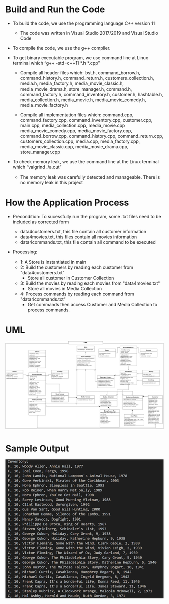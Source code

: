 # Build and Run the Code

- To build the code, we use the programming language C++ version 11
    - The code was written in Visual Studio 2017/2019 and Visual Studio Code
    
- To compile the code, we use the g++ compiler. 

- To get binary executable program, we use command line at Linux terminal which “g++ -std=c++11 *.h *.cpp”
    - Compile all header files which: bst.h, command_borrow.h, command_history.h, command_return.h, customers_collection.h, media.h, media_factory.h, media_movie_classic.h, media_movie_drama.h, store_manager.h, command.h, command_factory.h, command_inventory.h, customer.h, hashtable.h, media_collection.h, media_movie.h, media_movie_comedy.h, media_movie_factory.h
        
    - Compile all implementation files which: command.cpp, command_factory.cpp, command_inventory.cpp, customer.cpp, main.cpp, media_collection.cpp, media_movie.cpp          media_movie_comedy.cpp, media_movie_factory.cpp, command_borrow.cpp, command_history.cpp, command_return.cpp, customers_collection.cpp, media.cpp, media_factory.cpp, media_movie_classic.cpp, media_movie_drama.cpp, store_manager.cpp
    
- To check memory leak, we use the command line at the Linux terminal which “valgrind ./a.out”
    - The memory leak was carefully detected and manageable. There is no memory leak in this project
    
# How the Application Process

- Precondition: To sucessfully run the program, some .txt files need to be included as corrected form
    - data4customers.txt, this file contain all customer information
    - data4movies.txt, this files contain all movies information
    - data4commands.txt, this file contain all command to be executed
 
- Processing:
    - 1: A Store is instantiated in main
    - 2: Build the customers by reading each customer from "data4customers.txt"
        - Store all customer in Customer Collection
    - 3: Build the movies by reading each movies from "data4movies.txt"
        - Store all movies in Media Collection
    - 4: Process commands by reading each command from "data4commands.txt"
        - Get commands then access Customer and Media Collection to process commands.

# UML
![alt text](https://github.com/thongton11314/Data-Manipulation/blob/main/UML_Short.png)

# Sample Output
![alt text](https://github.com/thongton11314/Data-Manipulation/blob/main/Sample_Output.png)
